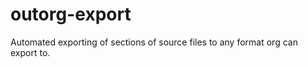 outorg-export
=============

Automated exporting of sections of source files to any format org can export to.
